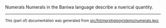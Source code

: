 Numerals
Numerals in the Baniwa language describe a nuerical quantity.

* * *

<small>This (part of) documentation was generated from [src/fst/morphology/stems/numerals.lexc](https://github.com/giellalt/lang-bwi/blob/main/src/fst/morphology/stems/numerals.lexc)</small>
